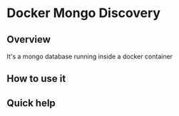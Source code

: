 Docker Mongo Discovery
======================

## Overview

It's a mongo database running inside a docker container

## How to use it


## Quick help

